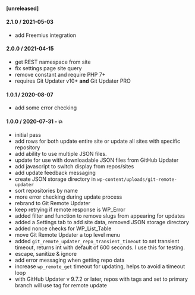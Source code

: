 #### [unreleased]

#### 2.1.0 / 2021-05-03
* add Freemius integration

#### 2.0.0 / 2021-04-15
* get REST namespace from site
* fix settings page site query
* remove constant and require PHP 7+
* requires Git Updater v10+ **and** Git Updater PRO

#### 1.0.1 / 2020-08-07
* add some error checking

#### 1.0.0 / 2020-07-31 - 💥
* initial pass
* add rows for both update entire site or update all sites with specific repository
* add ability to use multiple JSON files.
* update for use with downloadable JSON files from GitHub Updater
* add javascript to switch display from repos/sites
* add update feedback messaging
* create JSON storage directory in `wp-content/uploads/git-remote-updater`
* sort repositories by name
* more error checking during update process
* rebrand to Git Remote Updater
* keep retrying if remote response is WP_Error
* added filter and function to remove slugs from appearing for updates
* added a Settings tab to add site data, removed JSON storage directory
* added nonce checks for WP_List_Table
* move Git Remote Updater a top level menu
* added `git_remote_updater_repo_transient_timeout` to set transient timeout, returns int with default of 600 seconds. I use this for testing.
* escape, sanitize & ignore
* add error messaging when getting repo data
* increase `wp_remote_get` timeout for updating, helps to avoid a timeout loop
* with GitHub Updater v 9.7.2 or later, repos with tags and set to primary branch will use tag for remote update
